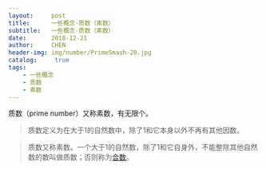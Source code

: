 ```yaml
---
layout:     post
title:      一些概念-质数（素数）
subtitle:   一些概念-质数（素数）
date:       2018-12-21
author:     CHEN
header-img: img/number/PrimeSmash-20.jpg
catalog: 	 true
tags:
    - 一些概念
    - 质数
    - 素数
---
```

质数（prime number）又称素数，有无限个。
> 质数定义为在大于1的自然数中，除了1和它本身以外不再有其他因数。

> 质数又称素数。一个大于1的自然数，除了1和它自身外，不能整除其他自然数的数叫做质数；否则称为[合数](超链接地址 "超链接title")。